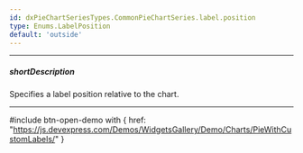 ```yaml
---
id: dxPieChartSeriesTypes.CommonPieChartSeries.label.position
type: Enums.LabelPosition
default: 'outside'
---
```

---
##### shortDescription
Specifies a label position relative to the chart.

---
#include btn-open-demo with {
    href: "https://js.devexpress.com/Demos/WidgetsGallery/Demo/Charts/PieWithCustomLabels/"
}